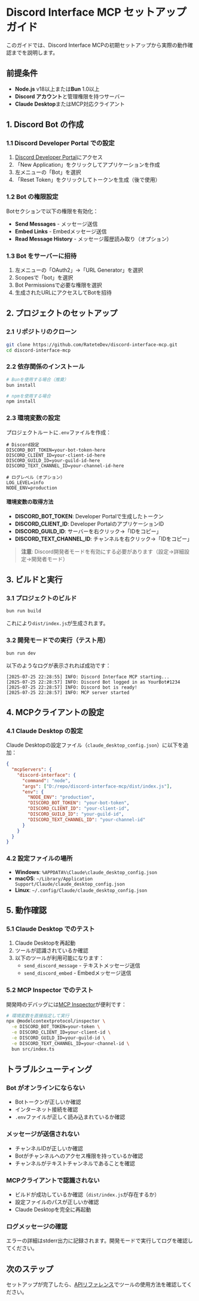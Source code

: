 # Discord Interface MCP セットアップガイド

このガイドでは、Discord Interface MCPの初期セットアップから実際の動作確認までを説明します。

## 前提条件

- **Node.js** v18以上または**Bun** 1.0以上
- **Discord アカウント**と管理権限を持つサーバー
- **Claude Desktop**またはMCP対応クライアント

## 1. Discord Bot の作成

### 1.1 Discord Developer Portal での設定

1. [Discord Developer Portal](https://discord.com/developers/applications)にアクセス
2. 「New Application」をクリックしてアプリケーションを作成
3. 左メニューの「Bot」を選択
4. 「Reset Token」をクリックしてトークンを生成（後で使用）

### 1.2 Bot の権限設定

Botセクションで以下の権限を有効化：
- **Send Messages** - メッセージ送信
- **Embed Links** - Embedメッセージ送信
- **Read Message History** - メッセージ履歴読み取り（オプション）

### 1.3 Bot をサーバーに招待

1. 左メニューの「OAuth2」→「URL Generator」を選択
2. Scopesで「bot」を選択
3. Bot Permissionsで必要な権限を選択
4. 生成されたURLにアクセスしてBotを招待

## 2. プロジェクトのセットアップ

### 2.1 リポジトリのクローン

```bash
git clone https://github.com/RateteDev/discord-interface-mcp.git
cd discord-interface-mcp
```

### 2.2 依存関係のインストール

```bash
# Bunを使用する場合（推奠）
bun install

# npmを使用する場合
npm install
```

### 2.3 環境変数の設定

プロジェクトルートに`.env`ファイルを作成：

```env
# Discord設定
DISCORD_BOT_TOKEN=your-bot-token-here
DISCORD_CLIENT_ID=your-client-id-here
DISCORD_GUILD_ID=your-guild-id-here
DISCORD_TEXT_CHANNEL_ID=your-channel-id-here

# ログレベル（オプション）
LOG_LEVEL=info
NODE_ENV=production
```

#### 環境変数の取得方法

- **DISCORD_BOT_TOKEN**: Developer Portalで生成したトークン
- **DISCORD_CLIENT_ID**: Developer PortalのアプリケーションID
- **DISCORD_GUILD_ID**: サーバーを右クリック→「IDをコピー」
- **DISCORD_TEXT_CHANNEL_ID**: チャンネルを右クリック→「IDをコピー」

> **注意**: Discord開発者モードを有効にする必要があります（設定→詳細設定→開発者モード）

## 3. ビルドと実行

### 3.1 プロジェクトのビルド

```bash
bun run build
```

これにより`dist/index.js`が生成されます。

### 3.2 開発モードでの実行（テスト用）

```bash
bun run dev
```

以下のようなログが表示されれば成功です：
```
[2025-07-25 22:28:55] INFO: Discord Interface MCP starting...
[2025-07-25 22:28:57] INFO: Discord Bot logged in as YourBot#1234
[2025-07-25 22:28:57] INFO: Discord bot is ready!
[2025-07-25 22:28:57] INFO: MCP server started
```

## 4. MCPクライアントの設定

### 4.1 Claude Desktop の設定

Claude Desktopの設定ファイル（`claude_desktop_config.json`）に以下を追加：

```json
{
  "mcpServers": {
    "discord-interface": {
      "command": "node",
      "args": ["D:/repo/discord-interface-mcp/dist/index.js"],
      "env": {
        "NODE_ENV": "production",
        "DISCORD_BOT_TOKEN": "your-bot-token",
        "DISCORD_CLIENT_ID": "your-client-id",
        "DISCORD_GUILD_ID": "your-guild-id",
        "DISCORD_TEXT_CHANNEL_ID": "your-channel-id"
      }
    }
  }
}
```

### 4.2 設定ファイルの場所

- **Windows**: `%APPDATA%\Claude\claude_desktop_config.json`
- **macOS**: `~/Library/Application Support/Claude/claude_desktop_config.json`
- **Linux**: `~/.config/Claude/claude_desktop_config.json`

## 5. 動作確認

### 5.1 Claude Desktop でのテスト

1. Claude Desktopを再起動
2. ツールが認識されているか確認
3. 以下のツールが利用可能になります：
   - `send_discord_message` - テキストメッセージ送信
   - `send_discord_embed` - Embedメッセージ送信

### 5.2 MCP Inspector でのテスト

開発時のデバッグには[MCP Inspector](https://github.com/modelcontextprotocol/inspector)が便利です：

```bash
# 環境変数を直接指定して実行
npx @modelcontextprotocol/inspector \
  -e DISCORD_BOT_TOKEN=your-token \
  -e DISCORD_CLIENT_ID=your-client-id \
  -e DISCORD_GUILD_ID=your-guild-id \
  -e DISCORD_TEXT_CHANNEL_ID=your-channel-id \
  bun src/index.ts
```

## トラブルシューティング

### Bot がオンラインにならない
- Botトークンが正しいか確認
- インターネット接続を確認
- `.env`ファイルが正しく読み込まれているか確認

### メッセージが送信されない
- チャンネルIDが正しいか確認
- Botがチャンネルへのアクセス権限を持っているか確認
- チャンネルがテキストチャンネルであることを確認

### MCPクライアントで認識されない
- ビルドが成功しているか確認（`dist/index.js`が存在するか）
- 設定ファイルのパスが正しいか確認
- Claude Desktopを完全に再起動

### ログメッセージの確認
エラーの詳細はstderr出力に記録されます。開発モードで実行してログを確認してください。

## 次のステップ

セットアップが完了したら、[APIリファレンス](api-reference.md)でツールの使用方法を確認してください。
